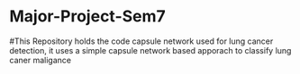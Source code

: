# Major-Project-Sem7
#This Repository holds the code capsule network used for lung cancer detection, it uses a simple capsule network based apporach to classify lung caner maligance 
